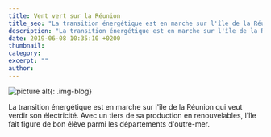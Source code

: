 ```yaml
---
title: Vent vert sur la Réunion
title_seo: "La transition énergétique est en marche sur l'île de la Réunion"
description: "La transition énergétique est en marche sur l'île de la Réunion"
date: 2019-06-08 10:35:10 +0200
thumbnail:
category:
excerpt: ""
author:
---
```

![picture alt](/images/run-energie_01.jpg "Ferme d'éoliennes à Piton Sainte Rose"){: .img-blog}

La transition énergétique est en marche sur l'île de la Réunion qui veut verdir son électricité. Avec un tiers de sa production en renouvelables, l'île fait figure de bon élève parmi les départements d'outre-mer. <!-- Mais l'objectif des 50% en 2023 reste un réel défi qui sera difficilement atteint au rythme actuel des investissements.  -->  





